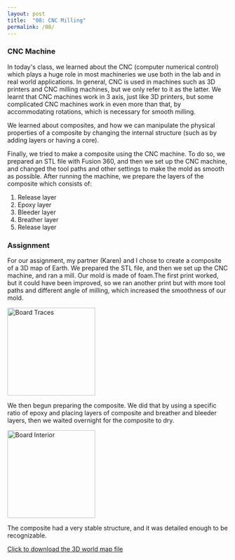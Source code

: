 ```yaml
---
layout: post
title:  "08: CNC Milling"
permalink: /08/
---
```


### CNC Machine

In today's class, we learned about the CNC (computer numerical control) which plays a huge role in most machineries we use both in the lab and in real world applications. In general, CNC is used in machines such as 3D printers and CNC milling machines, but we only refer to it as the latter. We learnt that CNC machines work in 3 axis, just like 3D printers, but some complicated CNC machines work in even more than that, by accommodating rotations, which is necessary for smooth milling.

We learned about composites, and how we can manipulate the physical properties of a composite by changing the internal structure (such as by adding layers or having a core).

Finally, we tried to make a composite using the CNC machine. To do so, we prepared an STL file with Fusion 360, and then we set up the CNC machine, and changed the tool paths and other settings to make the mold as smooth as possible. After running the machine, we prepare the layers of the composite which consists of:

1. Release layer
2. Epoxy layer
3. Bleeder layer
4. Breather layer
5. Release layer

### Assignment

For our assignment, my partner (Karen) and I chose to create a composite of a 3D map of Earth. We prepared the STL file, and then we set up the CNC machine, and ran a mill. Our mold is made of foam.The first print worked, but it could have been improved, so we ran another print but with more tool paths and different angle of milling, which increased the smoothness of our mold.

<img src="a.jpg" alt="Board Traces" style="height: 200px; max-width: 48%">

We then begun preparing the composite. We did that by using a specific ratio of epoxy and placing layers of composite and breather and bleeder layers, then we waited overnight for the composite to dry.

<img src="b.jpg" alt="Board Interior" style="height: 200px; max-width: 48%">


The composite had a very stable structure, and it was detailed enough to be recognizable.




<a href='c.stl' download>Click to download the 3D world map file</a>
